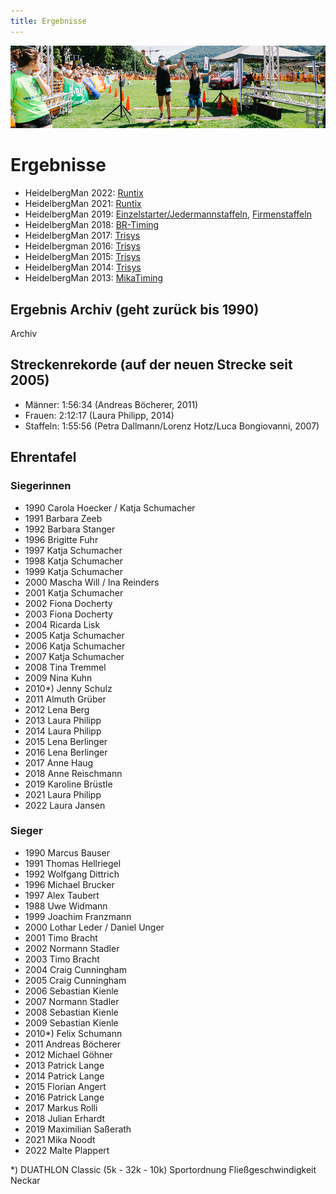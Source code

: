 ```yaml
---
title: Ergebnisse
---
```


![Ergebnisse](/img/banner/Ergebnisse.png)

# Ergebnisse

* HeidelbergMan 2022: [Runtix](https://runtix.com/sts/10050/2262)
* HeidelbergMan 2021: [Runtix](https://runtix.com/sts/10050/2090/os/-/-)
* HeidelbergMan 2019: [Einzelstarter/Jedermannstaffeln](https://coderesearch.com/sts/services/10050/1464), [Firmenstaffeln](https://coderesearch.com/sts/services/10050/1549)
* HeidelbergMan 2018: [BR-Timing](https://coderesearch.com/sts/services/10050/1170/os/total/0)
* HeidelbergMan 2017: [Trisys](http://trisys.de/ergebnisse/ergebnisse/197-heidelbergman-2017)
* Heidelbergman 2016: [Trisys](http://trisys.de/ergebnisse/ergebnisse/164-heidelbergman-2016)
* HeidelbergMan 2015: [Trisys](http://www.trisys.de/ergebnisse/ergebnisse/122-heidelbergman-2015)
* HeidelbergMan 2014: [Trisys](http://trisys.de/ergebnisse/ergebnisse/91-heidelbergman-2014)
* HeidelbergMan 2013: [MikaTiming](http://heidelbergman.r.mikatiming.de/2013/)

## Ergebnis Archiv (geht zurück bis 1990)

Archiv

## Streckenrekorde (auf der neuen Strecke seit 2005)
* Männer: 1:56:34 (Andreas Böcherer, 2011)
* Frauen: 2:12:17 (Laura Philipp, 2014)
* Staffeln: 1:55:56 (Petra Dallmann/Lorenz Hotz/Luca Bongiovanni, 2007)

## Ehrentafel

### Siegerinnen

* 1990 Carola Hoecker / Katja Schumacher
* 1991 Barbara Zeeb
* 1992 Barbara Stanger
* 1996 Brigitte Fuhr
* 1997 Katja Schumacher
* 1998 Katja Schumacher
* 1999 Katja Schumacher
* 2000 Mascha Will / Ina Reinders
* 2001 Katja Schumacher
* 2002 Fiona Docherty
* 2003 Fiona Docherty
* 2004 Ricarda Lisk
* 2005 Katja Schumacher
* 2006 Katja Schumacher
* 2007 Katja Schumacher
* 2008 Tina Tremmel
* 2009 Nina Kuhn
* 2010*) Jenny Schulz
* 2011 Almuth Grüber
* 2012 Lena Berg
* 2013 Laura Philipp
* 2014 Laura Philipp
* 2015 Lena Berlinger
* 2016 Lena Berlinger
* 2017 Anne Haug
* 2018 Anne Reischmann
* 2019 Karoline Brüstle
* 2021 Laura Philipp
* 2022 Laura Jansen

### Sieger

* 1990 Marcus Bauser
* 1991 Thomas Hellriegel
* 1992 Wolfgang Dittrich
* 1996 Michael Brucker
* 1997 Alex Taubert
* 1988 Uwe Widmann
* 1999 Joachim Franzmann
* 2000 Lothar Leder / Daniel Unger
* 2001 Timo Bracht
* 2002 Normann Stadler
* 2003 Timo Bracht
* 2004 Craig Cunningham
* 2005 Craig Cunningham
* 2006 Sebastian Kienle
* 2007 Normann Stadler
* 2008 Sebastian Kienle
* 2009 Sebastian Kienle
* 2010*) Felix Schumann
* 2011 Andreas Böcherer
* 2012 Michael Göhner
* 2013 Patrick Lange
* 2014 Patrick Lange
* 2015 Florian Angert
* 2016 Patrick Lange
* 2017 Markus Rolli
* 2018 Julian Erhardt
* 2019 Maximilian Saßerath
* 2021 Mika Noodt
* 2022 Malte Plappert

*) DUATHLON Classic (5k - 32k - 10k) Sportordnung Fließgeschwindigkeit Neckar